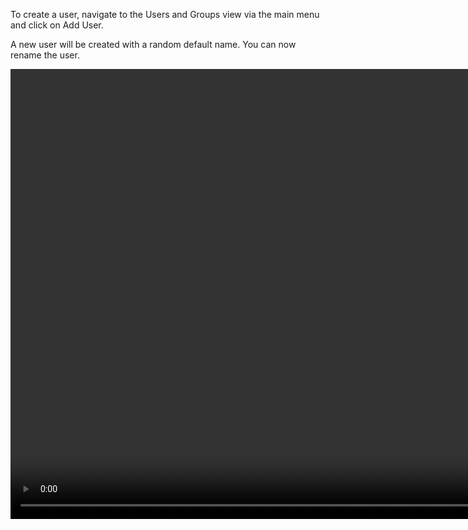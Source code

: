 To create a user, navigate to the Users and Groups view via the main menu and click on Add User.

A new user will be created with a random default name. You can now rename the user.

<video width="1280" height="720" controls="" autoplay=""><source src="/video/003_create_user.m4v" type="video/mp4"/></video>
